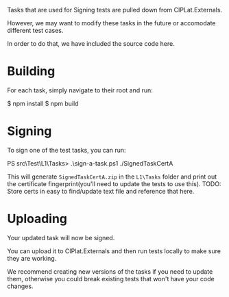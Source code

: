 Tasks that are used for Signing tests are pulled down from CIPLat.Externals.

However, we may want to modify these tasks in the future or accomodate different test cases.

In order to do that, we have included the source code here.

# Building

For each task, simply navigate to their root and run:

$ npm install
$ npm build

# Signing

To sign one of the test tasks, you can run:

PS src\Test\L1\Tasks> .\sign-a-task.ps1 ./SignedTaskCertA

This will generate `SignedTaskCertA.zip` in the `L1\Tasks` folder and print out the certificate fingerprint(you'll need to update the tests to use this).
TODO: Store certs in easy to find/update text file and reference that here.

# Uploading

Your updated task will now be signed.

You can upload it to CIPlat.Externals and then run tests locally to make sure they are working.

We recommend creating new versions of the tasks if you need to update them, otherwise you could break existing tests that won't have your code changes.
